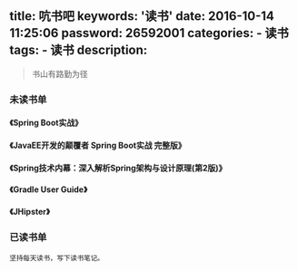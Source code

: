 ﻿title: 吭书吧
keywords: '读书'
date: 2016-10-14 11:25:06
password: 26592001
categories:
	- 读书
tags:
	- 读书
description:
---
<blockquote class="blockquote-center">书山有路勤为径</blockquote>



<!--more-->

### 未读书单

#### 《Spring Boot实战》
#### 《JavaEE开发的颠覆者 Spring Boot实战  完整版》
#### 《Spring技术内幕：深入解析Spring架构与设计原理(第2版)》
#### 《Gradle User Guide》
#### 《JHipster》

### 已读书单

    坚持每天读书，写下读书笔记。
